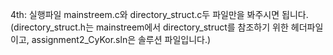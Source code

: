 4th: 실행파일
mainstreem.c와 directory_struct.c두 파일만을 봐주시면 됩니다.
(directory_struct.h는 mainstreem에서 directory_struct를 참조하기 위한 헤더파일이고, assignment2_CyKor.sln은 솔루션 파일입니다.)
